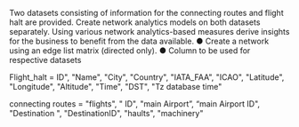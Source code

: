 Two datasets consisting of information for the connecting routes and flight halt are provided. Create network analytics models on both datasets separately. Using various network analytics-based measures derive insights for the business to benefit from the data available. 
●	Create a network using an edge list matrix (directed only).
●	Column to be used for respective datasets

Flight_halt = ID", "Name", "City", "Country", "IATA_FAA", "ICAO", "Latitude", "Longitude", "Altitude", "Time", "DST", "Tz database time"

connecting routes = "flights", " ID", "main Airport”, “main Airport ID", "Destination ", "DestinationID", "haults", "machinery"


 

